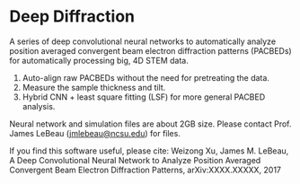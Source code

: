 # Deep Diffraction
A series of deep convolutional neural networks to automatically analyze position averaged convergent beam electron diffraction patterns (PACBEDs) for automatically processing big, 4D STEM data.
1) Auto-align raw PACBEDs without the need for pretreating the data. 
2) Measure the sample thickness and tilt.
3) Hybrid CNN + least square fitting (LSF) for more general PACBED analysis.

Neural network and simulation files are about 2GB size. Please contact Prof. James LeBeau (jmlebeau@ncsu.edu) for files.

If you find this software useful, please cite:
Weizong Xu, James M. LeBeau, A Deep Convolutional Neural Network to Analyze Position Averaged Convergent Beam Electron Diffraction Patterns, arXiv:XXXX.XXXXX, 2017
